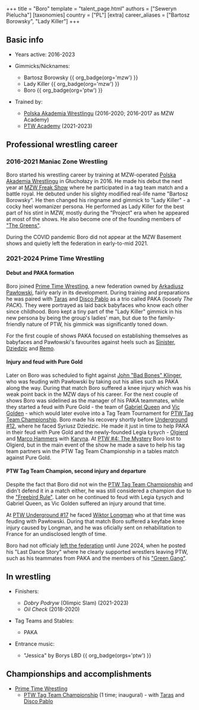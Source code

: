 +++
title = "Boro"
template = "talent_page.html"
authors = ["Seweryn Pielucha"]
[taxonomies]
country = ["PL"]
[extra]
career_aliases = ["Bartosz Borowsky", "Lady Killer"]
+++

## Basic info

* Years active: 2016-2023

* Gimmicks/Nicknames:
  - Bartosz Borowsky {{ org_badge(org='mzw') }}
  - Lady Killer {{ org_badge(org='mzw') }}
  - Boro {{ org_badge(org='ptw') }}
 
* Trained by:
  - [Polska Akademia Wrestlingu](@/o/paw.md) (2016-2020; 2016-2017 as MZW Academy)
  - [PTW Academy](@/o/ptw-academy.md) (2021-2023)
 
## Professional wrestling career

### 2016-2021 Maniac Zone Wrestling

Boro started his wrestling career by training at MZW-operated [Polska Akademia Wrestlingu](@/o/paw.md) in Głuchołazy in 2016. He made his debut the next year at [MZW Freak Show](@/e/mzw/2017-12-02-mzw-freak-show.md) where he participated in a tag team match and a battle royal. He debuted under his slighty modified real-life name "Bartosz Borowsky". He then changed his ringname and gimmick to "Lady Killer" - a cocky heel womanizer persona. He performed as Lady Killer for the best part of his stint in MZW, mostly during the "Project" era when he appeared at most of the shows. He also become one of the founding members of ["The Greens"](@/a/the-greens.md).

During the COVID pandemic Boro did not appear at the MZW Basement shows and quietly left the federation in early-to-mid 2021.

### 2021-2024 Prime Time Wrestling

#### Debut and PAKA formation

Boro joined [Prime Time Wrestling](@/o/ptw.md), a new federation owned by [Arkadiusz Pawłowski](@/w/pan-pawlowski.md), fairly early in its development. During training and preparations he was paired with [Taras](@/w/taras.md) and [Disco Pablo](@/w/disco-pablo.md) as a trio called PAKA (loosely _The PACK_). They were portrayed as laid back babyfaces who know each other since childhood. Boro kept a tiny part of the "Lady Killer" gimmick in his new persona by being the group's ladies' man, but due to the family-friendly nature of PTW, his gimmick was significantly toned down.

For the first couple of shows PAKA focused on establishing themselves as babyfaces and Pawłowski's favourites against heels such as [Sinister](@/w/sinister.md), [Dziedzic](@/w/dziedzic.md) and [Remo](@/w/remo.md).

#### Injury and feud with Pure Gold

Later on Boro was scheduled to fight against [John "Bad Bones" Klinger](@/w/bad-bones.md), who was feuding with Pawłowski by taking out his allies such as PAKA along the way. During that match Boro suffered a knee injury which was his weak point back in the MZW days of his career. For the next couple of shows Boro was sidelined as the manager of his PAKA teammates, while they started a feud with Pure Gold - the team of [Gabriel Queen](@/w/gabriel-queen.md) and [Vic Golden](@/w/vic-golden.md) - which would later evolve into a Tag Team Tournament for [PTW Tag Team Championship](@/c/ptw-tag-team-championship.md). 
Boro made his recovery shortly before [Underground #12](@/e/ptw/2023-02-26-ptw-underground-12.md), where he faced Syriusz Dziedzic. He made it just in time to help PAKA in their feud with Pure Gold and the newly-founded Legia Łysych - [Olgierd](@/w/olgierd.md) and [Marco Hammers](@/w/marco-hammers.md) with [Karyna](@/w/karyna.md). 
At [PTW #4: The Mystery](@/e/ptw/2023-06-25-ptw-4-mystery.md) Boro lost to Olgierd, but in the main event of the show he made a save to help his tag team partners win the PTW Tag Team Championship in a tables match against Pure Gold.

#### PTW Tag Team Champion, second injury and departure

Despite the fact that Boro did not win the [PTW Tag Team Championship](@/c/ptw-tag-team-championship.md) and didn't defend it in a match either, he was still considered a champion due to the ["Freebird Rule"][freebird-rule]. Later on he continued to feud with Legia Łysych and Gabriel Queen, as Vic Golden suffered an injury around that time. 

At [PTW Underground #17](@/e/ptw/2023-09-03-ptw-underground-17.md) he faced [Wiktor Longman](@/w/wiktor-longman.md) who at that time was feuding with Pawłowski. During that match Boro suffered a keyfabe knee injury caused by Longman, and he was oficially sent on rehabilitation to France for an undisclosed length of time.

Boro had not officialy [left the federation](@/a/ptw-exits.md) until June 2024, when he posted his "Last Dance Story" where he clearly supported wrestlers leaving PTW, such as his teammates from PAKA and the members of his ["Green Gang"](@/a/the-greens.md).

## In wrestling

* Finishers:
  - _Dobry Podryw_ (Olimpic Slam) (2021-2023)
  - _Oil Check_ (2018-2020)
 
* Tag Teams and Stables:
  - PAKA
 
* Entrance music:
  - "Jessica" by Borys LBD {{ org_badge(orgs='ptw') }}

## Championships and accomplishments

* [Prime Time Wrestling](@/o/ptw.md)
  - [PTW Tag Team Championship](@/c/ptw-tag-team-championship.md) (1 time; inaugural) - with [Taras](@/w/taras.md) and [Disco Pablo](@/w/disco-pablo.md)
 
[freebird-rule]: https://en.wikipedia.org/wiki/Fabulous_Freebirds#Freebird_Rule
